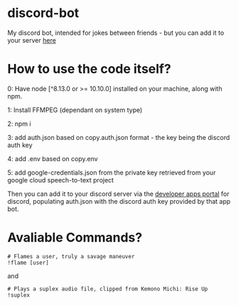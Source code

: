 # discord-bot
My discord bot, intended for jokes between friends - but you can add it to your server [here](https://discordapp.com/oauth2/authorize?client_id=642967654683901963&permissions=36702208&scope=bot)

# How to use the code itself?

0: Have node [^8.13.0 or >= 10.10.0] installed on your machine, along with npm. 

1: Install FFMPEG (dependant on system type)

2: npm i

3: add auth.json based on copy.auth.json format - the key being the discord auth key

4: add .env based on copy.env

5: add google-credentials.json from the private key retrieved from your google cloud speech-to-text project

Then you can add it to your discord server via the [developer apps portal](https://discordapp.com/developers/applications/) for discord, populating auth.json with the discord auth key provided by that app bot.

# Avaliable Commands?

```
# Flames a user, truly a savage maneuver
!flame [user]
```

and

```
# Plays a suplex audio file, clipped from Kemono Michi: Rise Up
!suplex
```
